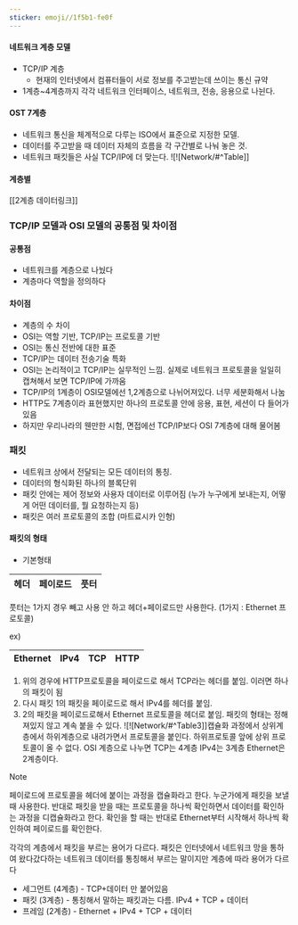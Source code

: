 ```yaml
---
sticker: emoji//1f5b1-fe0f
---
```

#### 네트워크 계층 모델 
- TCP/IP 계층
	- 현재의 인터넷에서 컴퓨터들이 서로 정보를 주고받는데 쓰이는 통신 규약
- 1계층~4계층까지 각각 네트워크 인터페이스, 네트워크, 전송, 응용으로 나뉜다.

#### OST 7계층
- 네트워크 통신을 체계적으로 다루는 ISO에서 표준으로 지정한 모델.
- 데이터를 주고받을 때 데이터 자체의 흐름을 각 구간별로 나눠 놓은 것.
- 네트워크 패킷들은 사실 TCP/IP에 더 맞는다.
![![Network/#^Table]]
#### 계층별
[[2계층 데이터링크]]

### TCP/IP 모델과 OSI 모델의 공통점 및 차이점
#### 공통점
- 네트워크를 계층으로 나눴다
- 계층마다 역할을 정의하다
#### 차이점
- 계층의 수 차이
- OSI는 역할 기반, TCP/IP는 프로토콜 기반
- OSI는 통신 전반에 대한 표준 
- TCP/IP는 데이터 전송기술 특화
- OSI는 논리적이고 TCP/IP는 실무적인 느낌. 실제로 네트워크 프로토콜을 일일히 캡쳐해서 보면 TCP/IP에 가까움
- TCP/IP의 1계층이 OSI모델에선 1,2계층으로 나뉘어져있다. 너무 세분화해서 나눔
- HTTP도 7계층이라 표현했지만 하나의 프로토콜 안에 응용, 표현, 세션이 다 들어가있음
- 하지만 우리나라의 웬만한 시험, 면접에선 TCP/IP보다 OSI 7계층에 대해 물어봄

### 패킷
- 네트워크 상에서 전달되는 모든 데이터의 통칭.
- 데이터의 형식화된 하나의 블록단위
- 패킷 안에는 제어 정보와 사용자 데이터로 이루어짐 (누가 누구에게 보내는지, 어떻게 어떤 데이터를, 뭘 요청하는지 등)
- 패킷은 여러 프로토콜의 조합 (마트료시카 인형)

#### 패킷의 형태

- 기본형태

|헤더|페이로드|풋터|
|----|----|----|

풋터는 1가지 경우 빼고 사용 안 하고 헤더+페이로드만 사용한다. (1가지 : Ethernet 프로토콜)

ex)

|Ethernet|IPv4|TCP|HTTP|
|----|----|----|----|
1. 위의 경우에 HTTP프로토콜을 페이로드로 해서 TCP라는 헤더를 붙임. 이러면 하나의 패킷이 됨
2. 다시 패킷 1의 패킷을 페이로드로 해서 IPv4를 헤더를 붙임.
3. 2의 패킷을 페이로드로해서 Ethernet 프로토콜을 헤더로 붙임. 패킷의 형태는 정해져있지 않고 계속 붙을 수 있다.
![![Network/#^Table3]]캡슐화 과정에서 상위계층에서 하위계층으로 내려가면서 프로토콜을 붙인다. 하위프로토콜 앞에 상위 프로토콜이 올 수 없다. OSI 계층으로 나누면 TCP는 4계층 IPv4는 3계층 Ethernet은 2계층이다.

> [!NOTE]
> 페이로드에 프로토콜을 헤더에 붙이는 과정을 캡슐화라고 한다. 누군가에게 패킷을 보낼 때 사용한다. 반대로 패킷을 받을 때는 프로토콜을 하나씩 확인하면서 데이터를 확인하는 과정을 디캡슐화라고 한다. 확인을 할 때는 반대로 Ethernet부터 시작해서 하나씩 확인하여 페이로드를 확인한다.

각각의 계층에서 패킷을 부르는 용어가 다르다.
패킷은 인터넷에서 네트워크 망을 통하여 왔다갔다하는 네트워크 데이터를 통칭해서 부르는 말이지만 계층에 따라 용어가 다르다
- 세그먼트 (4계층) - TCP+데이터 만 붙어있음
- 패킷 (3계층) - 통칭해서 말하는 패킷과는 다름. IPv4 + TCP + 데이터
- 프레임 (2계층) - Ethernet + IPv4 + TCP + 데이터
